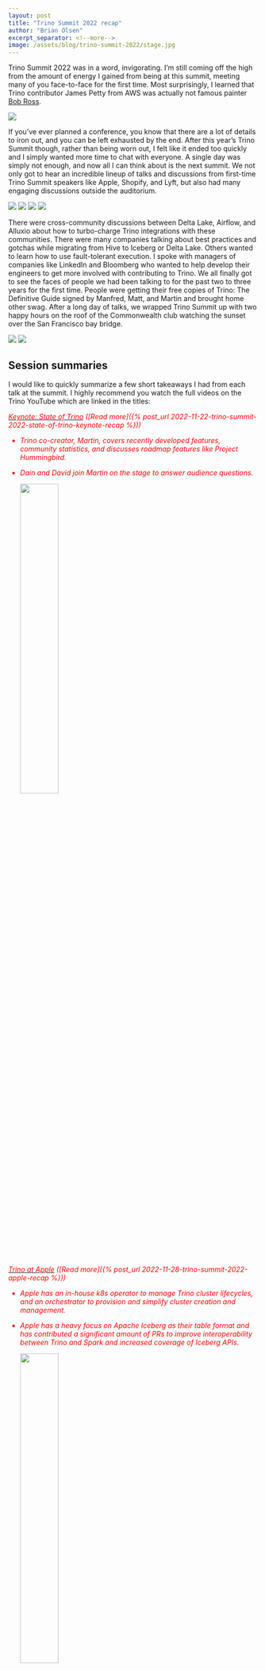 ```yaml
---
layout: post
title: "Trino Summit 2022 recap"
author: "Brian Olsen"
excerpt_separator: <!--more-->
image: /assets/blog/trino-summit-2022/stage.jpg
---
```


Trino Summit 2022 was in a word, invigorating. I’m still coming off the high 
from the amount of energy I gained from being at this summit, meeting many of
you face-to-face for the first time. Most surprisingly, I learned that Trino
contributor James Petty from AWS was actually not famous painter
[Bob Ross](https://en.wikipedia.org/wiki/Bob_Ross).

<!--more-->

<img src="/assets/blog/trino-summit-2022/james-petty.png"/>

If you’ve ever planned a conference, you know that there are a lot of details to
iron out, and you can be left exhausted by the end. After this year’s Trino
Summit though, rather than being worn out, I felt like it ended too quickly and
I simply wanted more time to chat with everyone. A single day was simply not
enough, and now all I can think about is the next summit. We not only got to
hear an incredible lineup of talks and discussions from first-time Trino Summit
speakers like Apple, Shopify, and Lyft, but also had many engaging discussions
outside the auditorium.

<img src="/assets/blog/trino-summit-2022/swag.jpg"/>
<img src="/assets/blog/trino-summit-2022/authors.jpg"/>
<img src="/assets/blog/trino-summit-2022/talking-1.jpg"/>
<img src="/assets/blog/trino-summit-2022/talking-2.jpg"/>

There were cross-community discussions between Delta Lake, Airflow, and Alluxio
about how to turbo-charge Trino integrations with these communities. There were
many companies talking about best practices and gotchas while migrating from
Hive to Iceberg or Delta Lake. Others wanted to learn how to use fault-tolerant
execution. I spoke with managers of companies like LinkedIn and Bloomberg who
wanted to help develop their engineers to get more involved with contributing to
Trino. We all finally got to see the faces of people we had been talking to for
the past two to three years for the first time. People were getting their free
copies of Trino: The Definitive Guide signed by Manfred, Matt, and Martin and
brought home other swag. After a long day of talks, we wrapped Trino Summit up
with two happy hours on the roof of the Commonwealth club watching the sunset
over the San Francisco bay bridge.

<img src="/assets/blog/trino-summit-2022/speech.jpg"/>
<img src="/assets/blog/trino-summit-2022/happy-hour.jpg"/>

## Session summaries

I would like to quickly summarize a few short takeaways I had from each talk at
the summit. I highly recommend you watch the full videos on the Trino YouTube
which are linked in the titles:

[<i class="fab fa-youtube" style="color: red;"/> Keynote: State of Trino](https://www.youtube.com/watch?v=mUq_h3oArp4)
([Read more]({% post_url 2022-11-22-trino-summit-2022-state-of-trino-keynote-recap %}))
* Trino co-creator, Martin, covers recently developed features, community 
  statistics, and discusses roadmap features like Project Hummingbird.
* Dain and David join Martin on the stage to answer audience questions.
  
  <a href="https://www.youtube.com/watch?v=mUq_h3oArp4"><img width="40%" src="/assets/blog/trino-summit-2022/keynote.jpg"/></a>

[<i class="fab fa-youtube" style="color: red;"/> Trino at Apple](https://www.youtube.com/watch?v=3afcRK6Yvio)
([Read more]({% post_url 2022-11-28-trino-summit-2022-apple-recap %}))
* Apple has an in-house k8s operator to manage Trino cluster lifecycles, and an
  orchestrator to provision and simplify cluster creation and management.
* Apple has a heavy focus on Apache Iceberg as their table format and has
  contributed a significant amount of PRs to improve interoperability between
  Trino and Spark and increased coverage of Iceberg APIs.

  <a href="https://www.youtube.com/watch?v=3afcRK6Yvio"><img width="40%" src="/assets/blog/trino-summit-2022/apple.jpg"/></a>
  
[<i class="fab fa-youtube" style="color: red;"/> Enterprise-ready Trino at Bloomberg: One Giant Leap Toward Data Mesh!](https://www.youtube.com/watch?v=ePr-iVQ5ri4)
([Read more]({% post_url 2022-11-30-trino-summit-2022-bloomberg-recap %}))
* Bloomberg uses Trino to centralize access to their massive amounts of catalogs
  under many different departments.
* To offer Trino-as-a-Service for varying workloads, they use a Trino Load
  Balancer (a fork of the popular presto-gateway project at Lyft) to add new
  functionality. In talking with them after their presentation, the Bloomberg
  team expressed an interest in wanting to open source this work to the
  community as a more generalized solution than the gateway project.

  <a href="https://www.youtube.com/watch?v=ePr-iVQ5ri4"><img width="40%" src="/assets/blog/trino-summit-2022/bloomberg.jpg"/></a>
  
[<i class="fab fa-youtube" style="color: red;"/> Optimizing Trino using spot instances](https://www.youtube.com/watch?v=vz9reBUgQTE)
([Read more]({% post_url 2022-12-01-trino-summit-2022-zillow-recap %}))
* In an attempt to minimize costs, Zillow is measuring the efficacy of running
  Trino ETL jobs on spot instances.
* This currently runs the risk of retries for failure but future work will look
  at utilizing the new fault-tolerant execution method to mitigate retries in
  the event of failure.

  <a href="https://www.youtube.com/watch?v=vz9reBUgQTE"><img width="40%" src="/assets/blog/trino-summit-2022/zillow.jpg"/></a>
  
[<i class="fab fa-youtube" style="color: red;"/> Leveraging Trino to Power Data at Goldman Sachs](https://www.youtube.com/watch?v=g9fLA3tFG-Q)
([Read more]({% post_url 2022-12-05-trino-summit-2022-goldman-sachs-recap %}))
* Goldman Sachs uses Trino to power their data quality service, taking advantage
  of the fact that Trino centralizes all visibility across their platform.

<a href="https://www.youtube.com/watch?v=g9fLA3tFG-Q"><img width="40%" src="/assets/blog/trino-summit-2022/goldman-sachs.png"/></a>
  
[<i class="fab fa-youtube" style="color: red;"/> Elevating data fabric to data mesh: Solving data needs in hybrid datalakes](https://www.youtube.com/watch?v=sSWBi7bBotQ)
([Read more]({% post_url 2022-12-07-trino-summit-2022-comcast-recap %}))
* Comcast takes us through their Trino architecture journey by providing the
  history of their Data Fabric service, and now discusses the data governance
  and culture changes required to realize a Data Mesh with Trino.

  <a href="https://www.youtube.com/watch?v=sSWBi7bBotQ"><img width="40%" src="/assets/blog/trino-summit-2022/comcast.jpg"/></a>
  
[<i class="fab fa-youtube" style="color: red;"/> Rewriting History: Migrating petabytes of data to Apache Iceberg using Trino](https://www.youtube.com/watch?v=nJBBw-xnLU8)
([Read more]({% post_url 2022-12-09-trino-summit-2022-shopify-recap %}))
* Shopify has recently migrates of its workloads to Trino. One of the first
  hurdles was dealing with many issues in the Hive table format, so they quickly
  upgraded to the Iceberg table format.
* They initially encountered numerous issued, but experienced incredibly fast
  turnaround of fixes from the Trino project that resolved their issues during
  the migration.
* There’s also a benchmark of how updating to a columnar format and Iceberg
  table format drastically improves the results.

  <a href="https://www.youtube.com/watch?v=nJBBw-xnLU8"><img width="40%" src="/assets/blog/trino-summit-2022/shopify.jpg"/></a>
  
[<i class="fab fa-youtube" style="color: red;"/> Trino for Large Scale ETL at Lyft](https://www.youtube.com/watch?v=FL3c1Ue7YWM)
([Read more]({% post_url 2022-12-12-trino-summit-2022-lyft-recap %}))
* Lyft is using Trino to perform ETL jobs scanning 10PB of data per day, and
  writing 100TB per day. They are not using fault-tolerant execution.
* In the last year, Lyft cut their number of Trino nodes in half, while
  increasing the volume of their workloads due to recent improvements in Trino
  and upgrades in Java versions.
* Keeping up with the rapid release cycle of Trino was a challenge and Lyft
  showcases their regression testing using their query replay framework.

  <a href="https://www.youtube.com/watch?v=FL3c1Ue7YWM"><img width="40%" src="/assets/blog/trino-summit-2022/lyft.jpg"/></a>
  
[<i class="fab fa-youtube" style="color: red;"/> Federating them all on Starburst Galaxy](https://www.youtube.com/watch?v=Zfmxwu0m98k)
* Running and scaling Trino is difficult. Starburst showcases Starburst Galaxy,
  a SaaS data platform built around the Trino query engine.
* This demoes running federated queries over Pokémon data scattered across
  MongoDB and Iceberg tables.

  <a href="https://www.youtube.com/watch?v=Zfmxwu0m98k"><img width="40%" src="/assets/blog/trino-summit-2022/starburst.jpg"/></a>
  
[<i class="fab fa-youtube" style="color: red;"/> Trino at Quora: Speed, Cost, Reliability Challenges and Tips](https://www.youtube.com/watch?v=Q03DzL_fm-I)
* Quora uses a large number of Trino clusters for ad-hoc, ETL, time series, A/B
  testing, and backfill data.
* Quora faced some initially high costs on Trino due to inefficient uses of
  resources.
* To address this they migrated to use Graviton instances, implemented
  autoscaling, and optimized query efficiency.

  <a href="https://www.youtube.com/watch?v=Q03DzL_fm-I"><img width="40%" src="/assets/blog/trino-summit-2022/quora.jpg"/></a>
  
[<i class="fab fa-youtube" style="color: red;"/> Journey to Iceberg with SK Telecom](https://www.youtube.com/watch?v=V9_aPLXATh8)
* The speakers travelled all the way from South Korea to join us in person.
* SK Telecom had a multitude of performance issues that all stemmed from the
  lack of flexibility in the Hive model and metastore.
* They migrated to Iceberg to address performance issues and had added benefits
  of Iceberg’s table format to improve developer workflow.
* Housekeeping operations like optimize were already addressed by the Iceberg
  community and quickly added to Trino.
* This reduced query processing time by 80%.

  <a href="https://www.youtube.com/watch?v=V9_aPLXATh8"><img width="40%" src="/assets/blog/trino-summit-2022/sk-telecom.jpg"/></a>
  
[<i class="fab fa-youtube" style="color: red;"/> Using Trino with Apache Airflow for (almost) all your data problems](https://www.youtube.com/watch?v=xKDN7RUJ5i4)
* Airflow is a highly functional and well-adopted workflow management platform
  to schedule jobs on your data platform.
* The Trino integration for Airflow recently landed and this coincided with the
  GA arrival of fault-tolerance execution mode in Trino.

  <a href="https://www.youtube.com/watch?v=xKDN7RUJ5i4"><img width="40%" src="/assets/blog/trino-summit-2022/astronomer.jpg"/></a>
  
[<i class="fab fa-youtube" style="color: red;"/> How we use Trino to analyze our Product-led Growth (PLG) user activation funnel](https://www.youtube.com/watch?v=MCB_1furnAo)
* Upsolver solves a lot of common data problems on their platform.
* One such problem is measuring activation rates in a product-led growthteam. This requires taking action on many sources of data.
* Trino makes a natural fit to address the issues of joining this data together.

  <a href="https://www.youtube.com/watch?v=MCB_1furnAo"><img width="40%" src="/assets/blog/trino-summit-2022/upsolver.jpg"/></a>

## Federate 'em all

After a whole day of throwing Trino balls out to the crowd, we got to see a
nice metaphor for federated data by throwing them all in the air and yelling,
"Federate 'em all!"

<img src="/assets/blog/trino-summit-2022/balls.jpg"/>

## Trino Contributor Congregation

The day after the summit, we invited a relatively small group of our
contributors to meet for the inaugural Trino Contributor Congregation (TCC).
This gathered many of our long-time and heavy Trino contributors. We had folks
from companies like Starburst, AWS, Apple, Bloomberg, Lyft, Comcast, LinkedIn,
Treasure Data, and others. Let’s dive into some of the topics we discussed.

<img src="/assets/blog/trino-summit-2022/contributor-congregation.jpg"/>

We discussed feature proposals like:

* The Trino loadbalancer which is an adaption of the popular gateway project from Lyft.
* A Ranger plugin to be maintained by the Trino community rather than rely on the Ranger project.
* A Snowflake connector that was traditionally held back by the lack of infrastructure.

We discussed the need for better shared testing datasets outside of the TPC-H
and TPC-DS that are more representative of real workloads that many are using.

We discussed the need for a clearer process for contributors to follow to
minimize the time to get features merged and avoid stale PRs. This is being
addressed by the backlog grooming performed by the developer relations team, and
assigning maintainers to own various PRs. While there is never a promise to
merge a PR, improving the turnaround and communication on PRs is crucial to keep
happy contributors and improve the health of the project.

While we were sad that not everyone could make the in-person TCC, we plan to
have virtual TCCs on a more frequent cadence and have the in-person TCCs
alongside larger in-person events. Getting these TCCs right is core to growing
the maintainership and continued success of the Trino project.

We hope all of you who could join us in-person and online enjoyed yourselves. We
all had such a blast! Stay tuned for updates on the next Trino Summit location!


<img src="/assets/blog/trino-summit-2022/bun-bun-bye.jpg"/>